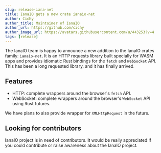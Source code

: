 ```yaml
---
slug: release-iana-net
title: IanaIO gets a new crate ianaio-net
author: Cichy
author_title: Maintainer of IanaIO
author_url: https://github.com/cichy
author_image_url: https://avatars.githubusercontent.com/u/443253?v=4
tags: [release]
---
```


The IanaIO team is happy to announce a new addition to the IanaIO crates family: `ianaio-net`. It is an HTTP requests 
library built specially for WASM apps and provides idiomatic Rust bindings for the `fetch` and `WebSocket` API.
This has been a long requested library, and it has finally arrived.

## Features
 
- HTTP: complete wrappers around the browser's `fetch` API.
- WebSocket: complete wrappers around the browser's `WebSocket` API using Rust futures.

We have plans to also provide wrapper for `XMLHttpRequest` in the future.

## Looking for contributors

IanaIO project is in need of contributors. It would be really appreciated if you could contribute or raise awareness about
the IanaIO project.
